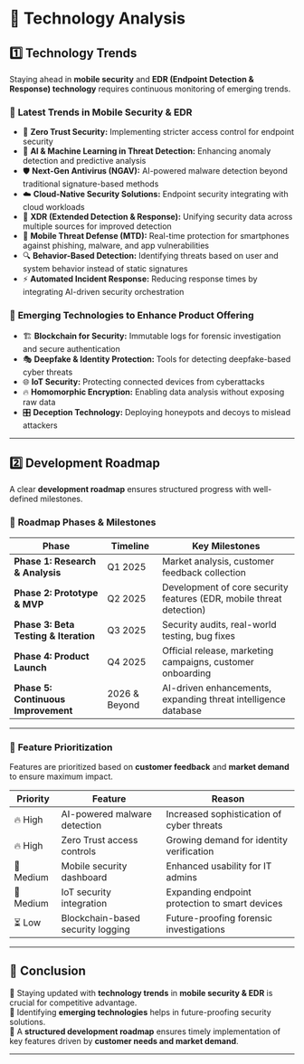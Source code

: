 # 🚀 Technology Analysis

## 1️⃣ **Technology Trends**
Staying ahead in **mobile security** and **EDR (Endpoint Detection & Response) technology** requires continuous monitoring of emerging trends.

### 📡 **Latest Trends in Mobile Security & EDR**
- 🔐 **Zero Trust Security:** Implementing stricter access control for endpoint security  
- 🤖 **AI & Machine Learning in Threat Detection:** Enhancing anomaly detection and predictive analysis  
- 🛡️ **Next-Gen Antivirus (NGAV):** AI-powered malware detection beyond traditional signature-based methods  
- ☁️ **Cloud-Native Security Solutions:** Endpoint security integrating with cloud workloads  
- 📡 **XDR (Extended Detection & Response):** Unifying security data across multiple sources for improved detection  
- 📱 **Mobile Threat Defense (MTD):** Real-time protection for smartphones against phishing, malware, and app vulnerabilities  
- 🔍 **Behavior-Based Detection:** Identifying threats based on user and system behavior instead of static signatures  
- ⚡ **Automated Incident Response:** Reducing response times by integrating AI-driven security orchestration  

### 🔭 **Emerging Technologies to Enhance Product Offering**
- 🏗 **Blockchain for Security:** Immutable logs for forensic investigation and secure authentication  
- 🎭 **Deepfake & Identity Protection:** Tools for detecting deepfake-based cyber threats  
- 🌐 **IoT Security:** Protecting connected devices from cyberattacks  
- 🔥 **Homomorphic Encryption:** Enabling data analysis without exposing raw data  
- 🎛 **Deception Technology:** Deploying honeypots and decoys to mislead attackers  

---

## 2️⃣ **Development Roadmap**
A clear **development roadmap** ensures structured progress with well-defined milestones.

### 📍 **Roadmap Phases & Milestones**
| Phase | Timeline | Key Milestones |
|--------|-----------|----------------|
| **Phase 1: Research & Analysis** | Q1 2025 | Market analysis, customer feedback collection |
| **Phase 2: Prototype & MVP** | Q2 2025 | Development of core security features (EDR, mobile threat detection) |
| **Phase 3: Beta Testing & Iteration** | Q3 2025 | Security audits, real-world testing, bug fixes |
| **Phase 4: Product Launch** | Q4 2025 | Official release, marketing campaigns, customer onboarding |
| **Phase 5: Continuous Improvement** | 2026 & Beyond | AI-driven enhancements, expanding threat intelligence database |

---

### 🎯 **Feature Prioritization**
Features are prioritized based on **customer feedback** and **market demand** to ensure maximum impact.

| Priority | Feature | Reason |
|-----------|-----------|-------------|
| 🔥 High | AI-powered malware detection | Increased sophistication of cyber threats |
| 🔥 High | Zero Trust access controls | Growing demand for identity verification |
| 📌 Medium | Mobile security dashboard | Enhanced usability for IT admins |
| 📌 Medium | IoT security integration | Expanding endpoint protection to smart devices |
| ⏳ Low | Blockchain-based security logging | Future-proofing forensic investigations |

---

## 🏁 **Conclusion**
🔹 Staying updated with **technology trends** in **mobile security & EDR** is crucial for competitive advantage.  
🔹 Identifying **emerging technologies** helps in future-proofing security solutions.  
🔹 A **structured development roadmap** ensures timely implementation of key features driven by **customer needs and market demand**.  

---

